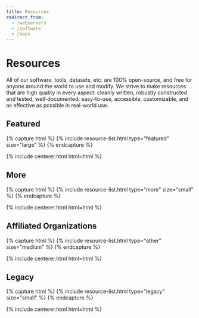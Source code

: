 ```yaml
---
title: Resources
redirect_from:
  - /webservers
  - /software
  - /apps
---
```


# <i class="fas fa-tools"></i>Resources

All of our software, tools, datasets, etc. are 100% open-source, and free for anyone around the world to use and modify.
We strive to make resources that are high quality in every aspect:
cleanly written, robustly constructed and tested, well-documented, easy-to-use, accessible, customizable, and as effective as possible in real-world use.

<!-- section break -->

## Featured

{% capture html %}
{% include resource-list.html type="featured" size="large" %}
{% endcapture %}

{% include centerer.html html=html %}

<!-- section break -->

## More

{% capture html %}
{% include resource-list.html type="more" size="small" %}
{% endcapture %}

{% include centerer.html html=html %}

<!-- section break -->

## Affiliated Organizations

{% capture html %}
{% include resource-list.html type="other" size="medium" %}
{% endcapture %}

{% include centerer.html html=html %}

<!-- section break -->

## Legacy

{% capture html %}
{% include resource-list.html type="legacy" size="small" %}
{% endcapture %}

{% include centerer.html html=html %}
